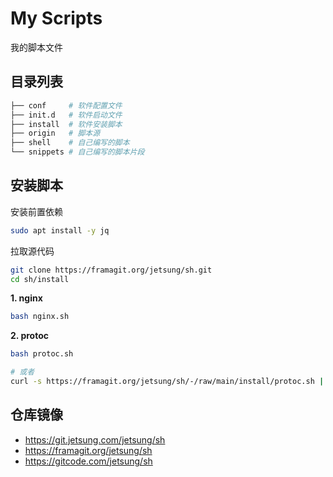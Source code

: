 # My Scripts

我的脚本文件

## 目录列表

```bash
├── conf     # 软件配置文件
├── init.d   # 软件启动文件
├── install  # 软件安装脚本
├── origin   # 脚本源
├── shell    # 自己编写的脚本
└── snippets # 自己编写的脚本片段 
```

## 安装脚本

安装前置依赖
```bash
sudo apt install -y jq
```

拉取源代码
```bash
git clone https://framagit.org/jetsung/sh.git
cd sh/install
```

**1. nginx**
```bash
bash nginx.sh
```

**2. protoc**
```bash
bash protoc.sh

# 或者
curl -s https://framagit.org/jetsung/sh/-/raw/main/install/protoc.sh | bash
```

## 仓库镜像

- https://git.jetsung.com/jetsung/sh
- https://framagit.org/jetsung/sh
- https://gitcode.com/jetsung/sh

